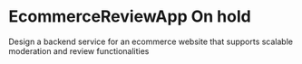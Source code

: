 # EcommerceReviewApp  On hold
Design a backend service for an ecommerce website that supports scalable moderation and review functionalities

